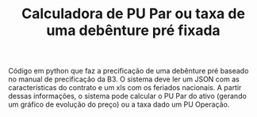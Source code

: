 <header>

<!--
  <<< Author notes: Course header >>>
  Include a 1280×640 image, course title in sentence case, and a concise description in emphasis.
  In your repository settings: enable template repository, add your 1280×640 social image, auto delete head branches.
  Add your open source license, GitHub uses MIT license.
-->

# Calculadora de PU Par ou taxa de uma debênture pré fixada

</header>

<!--
  <<< Author notes: Step 1 >>>
  Choose 3-5 steps for your course.
  The first step is always the hardest, so pick something easy!
  Link to docs.github.com for further explanations.
  Encourage users to open new tabs for steps!
-->

Código em python que faz a precificação de uma debênture pré baseado no manual de precificação da B3. O sistema deve ler um JSON com as características do contrato e um xls com os feriados nacionais. A partir dessas informações, o sistema pode calcular o PU Par do ativo (gerando um gráfico de evolução do preço) ou a taxa dado um PU Operação.

</footer>

